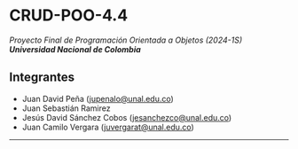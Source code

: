# CRUD-POO-4.4
_Proyecto Final de Programación Orientada a Objetos (2024-1S)_
***Universidad Nacional de Colombia***

## Integrantes
- Juan David Peña (jupenalo@unal.edu.co)
- Juan Sebastián Ramirez
- Jesús David Sánchez Cobos (jesanchezco@unal.edu.co)
- Juan Camilo Vergara (juvergarat@unal.edu.co)

---
